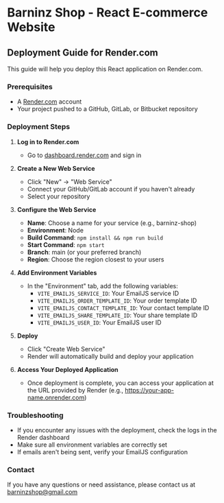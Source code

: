 # Barninz Shop - React E-commerce Website

## Deployment Guide for Render.com

This guide will help you deploy this React application on Render.com.

### Prerequisites

- A [Render.com](https://render.com) account
- Your project pushed to a GitHub, GitLab, or Bitbucket repository

### Deployment Steps

1. **Log in to Render.com**
   - Go to [dashboard.render.com](https://dashboard.render.com) and sign in

2. **Create a New Web Service**
   - Click "New" → "Web Service"
   - Connect your GitHub/GitLab account if you haven't already
   - Select your repository

3. **Configure the Web Service**
   - **Name**: Choose a name for your service (e.g., barninz-shop)
   - **Environment**: Node
   - **Build Command**: `npm install && npm run build`
   - **Start Command**: `npm start`
   - **Branch**: main (or your preferred branch)
   - **Region**: Choose the region closest to your users

4. **Add Environment Variables**
   - In the "Environment" tab, add the following variables:
     - `VITE_EMAILJS_SERVICE_ID`: Your EmailJS service ID
     - `VITE_EMAILJS_ORDER_TEMPLATE_ID`: Your order template ID
     - `VITE_EMAILJS_CONTACT_TEMPLATE_ID`: Your contact template ID
     - `VITE_EMAILJS_SHARE_TEMPLATE_ID`: Your share template ID
     - `VITE_EMAILJS_USER_ID`: Your EmailJS user ID

5. **Deploy**
   - Click "Create Web Service"
   - Render will automatically build and deploy your application

6. **Access Your Deployed Application**
   - Once deployment is complete, you can access your application at the URL provided by Render (e.g., https://your-app-name.onrender.com)

### Troubleshooting

- If you encounter any issues with the deployment, check the logs in the Render dashboard
- Make sure all environment variables are correctly set
- If emails aren't being sent, verify your EmailJS configuration

### Contact

If you have any questions or need assistance, please contact us at barninzshop@gmail.com